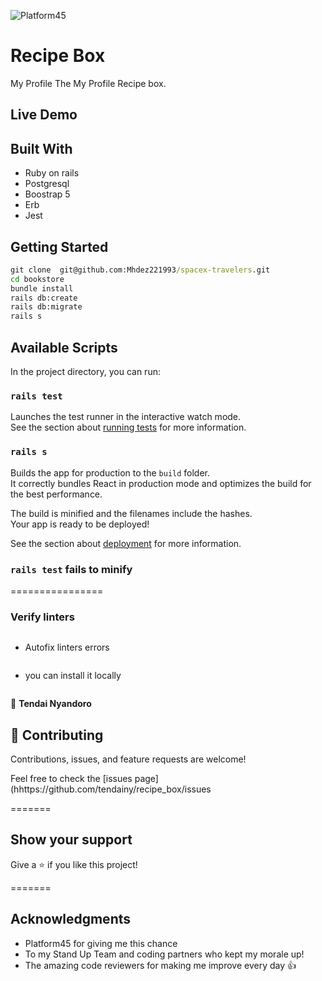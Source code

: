 ![Platform45](<img itemprop="image" class="avatar flex-shrink-0 mb-3 mr-3 mb-md-0 mr-md-4" src="https://avatars.githubusercontent.com/u/14840?s=200&amp;v=4" width="100" height="100" alt="@platform45">)
# Recipe Box

My Profile
The My Profile Recipe box.




## Live Demo


## Built With
- Ruby on rails
- Postgresql
- Boostrap 5
- Erb
- Jest


## Getting Started

```cmd
git clone  git@github.com:Mhdez221993/spacex-travelers.git
cd bookstore
bundle install
rails db:create
rails db:migrate
rails s
```

## Available Scripts


In the project directory, you can run:


### `rails test`

Launches the test runner in the interactive watch mode.\
See the section about [running tests](https://facebook.github.io/create-react-app/docs/running-tests) for more information.

### `rails s`

Builds the app for production to the `build` folder.\
It correctly bundles React in production mode and optimizes the build for the best performance.

The build is minified and the filenames include the hashes.\
Your app is ready to be deployed!

See the section about [deployment](https://facebook.github.io/create-react-app/docs/deployment) for more information.


### `rails test` fails to minify


================

### Verify linters

```cmd

```
- Autofix linters errors

```cmd

```

- you can install it locally

```cmd

```


👤 **Tendai Nyandoro**




## 🤝 Contributing

Contributions, issues, and feature requests are welcome!

Feel free to check the [issues page](hhttps://github.com/tendainy/recipe_box/issues

=======

## Show your support

Give a ⭐️ if you like this project!

=======

## Acknowledgments
- Platform45 for giving me this chance
- To my Stand Up Team and coding partners who kept my morale up!
- The amazing code reviewers for making me improve every day :thumbsup:
